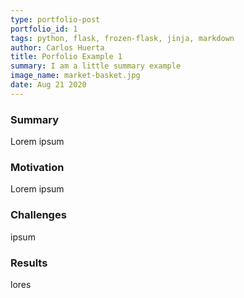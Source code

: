 ```yaml
---
type: portfolio-post
portfolio_id: 1
tags: python, flask, frozen-flask, jinja, markdown
author: Carlos Huerta 
title: Porfolio Example 1
summary: I am a little summary example
image_name: market-basket.jpg
date: Aug 21 2020
---
```

### Summary
Lorem ipsum

### Motivation
Lorem ipsum

### Challenges
ipsum

### Results
lores

